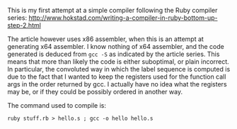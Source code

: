 This is my first attempt at a simple compiler following the Ruby
 compiler series:
 http://www.hokstad.com/writing-a-compiler-in-ruby-bottom-up-step-2.html

The article however uses x86 assembler, when this is an attempt at
generating x64 assembler.  I know nothing of x64 assembler, and the
code generated is deduced from `gcc -S` as indicated by the article
series.  This means that more than likely the code is either
suboptimal, or plain incorrect.  In particular, the convoluted way in
which the label sequence is computed is due to the fact that I wanted
to keep the registers used for the function call args in the order
returned by gcc.  I actually have no idea what the registers may be,
or if they could be possibly ordered in another way.

The command used to compile is:

    ruby stuff.rb > hello.s ; gcc -o hello hello.s

